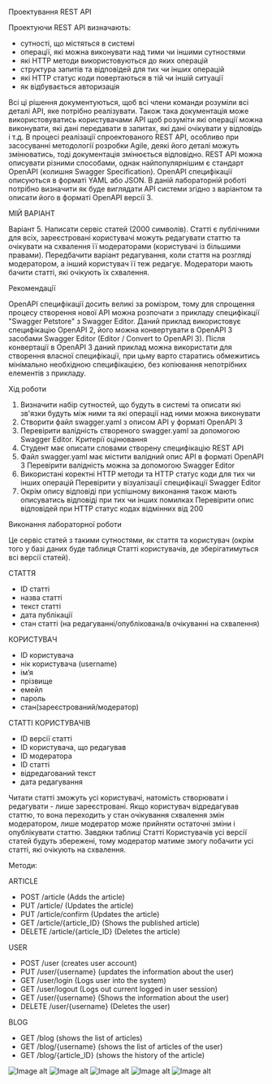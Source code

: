 Проектування REST API

Проектуючи REST API визначають:
- сутності, що містяться в системі
- операції, які можна виконувати над тими чи іншими сутностями
- які HTTP методи використовуються до яких операцій
- структура запитів та відповідей для тих чи інших операцій
- які HTTP статус коди повертаються в тій чи іншій ситуації
- як відбувається авторизація

Всі ці рішення документуються, щоб всі члени команди розуміли всі деталі API, яке потрібно реалізувати. Також така документація може використовуватись користувачами API щоб розуміти які операції можна виконувати, які дані передавати в запитах, які дані очікувати у відповідь і т.д.
В процесі реалізації спроектованого REST API, особливо при засосуванні методології розробки Agile, деякі його деталі можуть змінюватись, тоді документація змінюється відповідно.
REST API можна описувати різними способами, однак найпопулярнішим є стандарт OpenAPI (колишня Swagger Specification). OpenAPI специфікації описуються в форматі YAML або JSON.
В даній лабораторній роботі потрібно визначити як буде виглядати API системи згідно з варіантом та описати його в форматі OpenAPI версії 3.

МІЙ ВАРІАНТ

Варіант 5. Написати сервіс статей (2000 символів). Статті є публічними для всіх, зареєстровані користувачі можуть редагувати статтю та очікувати на схвалення її модераторами (користувачі із більшими правами). Передбачити варіант редагування, коли стаття на розгляді модератором, а інший користувач її теж редагує. Модератори мають бачити статті, які очікують їх схвалення.

Рекомендації

OpenAPI специфікації досить великі за ромізром, тому для спрощення процесу створення нової API можна розпочати з прикладу специфікації "Swagger Petstore" з Swagger Editor. Даний приклад використовує специфікацію OpenAPI 2, його можна конвертувати в OpenAPI 3 засобами Swagger Editor (Editor / Convert to OpenAPI 3). Після конвертації в OpenAPI 3 даний приклад можна використати для створення власної специфікації, при цьму варто старатись обмежитись мінімально необхідною специфікацією, без копіювання непотрібних елементів з прикладу.

Хід роботи
1.	Визначити набір сутностей, що будуть в системі та описати які зв'язки будуть між ними та які операції над ними можна виконувати
2.	Створити файл swagger.yaml з описом API у форматі OpenAPI 3
3.	Перевірити валідність створеного swagger.yaml за допомогою Swagger Editor.
Критерії оцінювання
1.	Студент має описати словами створену специфікацію REST API
2.	Файл swagger.yaml має містити валідний опис API в форматі OpenAPI 3 
Перевірити валідність можна за допомогою Swagger Editor
3.	Використані коректні HTTP методи та HTTP статус коди для тих чи інших операцій 
Перевірити у візуалізації специфікації Swagger Editor
4.	Окрім опису відповіді при успішному виконання також мають описуватись відповіді при тих чи інших помилках 
Перевірити опис відповідей при HTTP статус кодах відмінних від 200

Виконання лабораторної роботи

Це сервіс статей з такими сутностями, як стаття та користувач (окрім того у базі даних буде таблиця Статті користувачів, де зберігатимуться всі версії статей).

СТАТТЯ
- ID статті
- назва статті
- текст статті
- дата публікації
- стан статті (на редагуванні/опублікована/в очікуванні на схвалення)

КОРИСТУВАЧ

- ID користувача
- нік користувача (username)
- ім’я
- прізвище
- емейл
- пароль
- стан(зареєстрований/модератор)

СТАТТІ КОРИСТУВАЧІВ

- ID версії статті
- ID користувача, що редагував
- ID модератора
- ID статті
- відредагований текст
- дата редагування

Читати статті зможуть усі користувачі, натомість створювати і редагувати - лише зареєстровані.
Якщо користувач відредагував статтю, то вона переходить у стан очікування схвалення змін модератором, лише модератор може 
прийняти остаточні зміни і опублікувати статтю. Завдяки таблиці Статті Користувачів усі версії статей
будуть збережені, тому модератор матиме змогу побачити усі статті, які очікують на схвалення.

Методи:

ARTICLE

- POST /article (Adds the article)
- PUT /article/ (Updates the article)
- PUT /article/confirm (Updates the article)
- GET /article/{article_ID} (Shows the published article)
- DELETE /article/{article_ID} (Deletes the article)

USER

- POST /user (creates user account)
- PUT /user/{username} (updates the information about the user)
- GET /user/login (Logs user into the system)
- GET /user/logout (Logs out current logged in user session)
- GET /user/{username} (Shows the information about the user)
- DELETE /user/{username} (Deletes the user)

BLOG

- GET /blog (shows the list of articles)
- GET /blog/{username} (shows the list of articles of the user)
- GET /blog/{article_ID} (shows the history of the article)

![Image alt](https://github.com/Anastasia-H/PP/blob/lab-2/swagger%20screens/swagger1.png)
![Image alt](https://github.com/Anastasia-H/PP/blob/lab-2/swagger%20screens/swagger2.png)
![Image alt](https://github.com/Anastasia-H/PP/blob/lab-2/swagger%20screens/swagger3.png)
![Image alt](https://github.com/Anastasia-H/PP/blob/lab-2/swagger%20screens/swagger4.png)
![Image alt](https://github.com/Anastasia-H/PP/blob/lab-2/swagger%20screens/swagger5.png)
